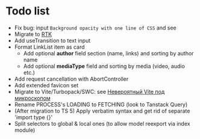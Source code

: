 # Todo list

- Fix bug: input `Background opacity with one line of CSS` and see
- Migrate to [RTK](https://redux.js.org/introduction/why-rtk-is-redux-today)
- Add useTransition to text input
- Format LinkList item as card
  - Add optional **author** field section (name, links) and sorting by author name
  - Add optional **mediaType** field and sorting by media (video, audio etc.)
- Add request cancellation with AbortController
- Add extended favicon set
- Migrate to Vite/Turbopack/SWC: see [Невероятный Vite под микроскопом](https://youtu.be/ndKgZRM7yjk)
- Rename PROCESS's LOADING to FETCHING (look to Tanstack Query)
- (After migration to TS 5) Apply verbatim syntax and get rid of separate 'import type {}'
- Split selectors to global & local ones (to allow model reexport via index module)
